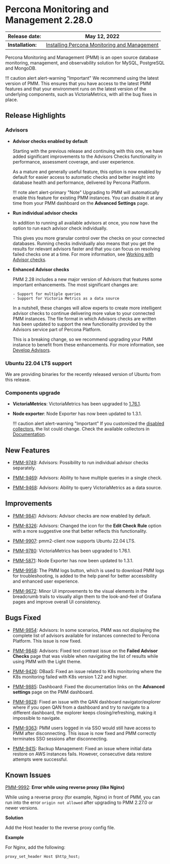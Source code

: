 # Percona Monitoring and Management 2.28.0

| **Release date:** | May 12, 2022                                                                                    |
| ----------------- | ----------------------------------------------------------------------------------------------- |
| **Installation:** | [Installing Percona Monitoring and Management](https://www.percona.com/software/pmm/quickstart) |

Percona Monitoring and Management (PMM) is an open source database monitoring, management, and observability solution for MySQL, PostgreSQL and MongoDB.

!!! caution alert alert-warning "Important"
    We recommend using the latest version of PMM. This ensures that you have access to the latest PMM features and that your environment runs on the latest version of the underlying components, such as VictoriaMetrics, with all the bug fixes in place.

## Release Highlights

### Advisors

- **Advisor checks enabled by default**

    Starting with the previous release and continuing with this one, we have added significant improvements to the Advisors Checks functionality in performance, assessment coverage, and user experience.

    As a mature and generally useful feature, this option is now enabled by default for easier access to automatic checks and better insight into database health and performance, delivered by Percona Platform.

    !!! note alert alert-primary "Note"
        Upgrading to PMM will automatically enable this feature for existing PMM instances. You can disable it at any time from your PMM dashboard on the **Advanced Settings** page.

- **Run individual advisor checks**

    In addition to running all available advisors at once, you now have the option to run each advisor check individually.

    This gives you more granular control over the checks on your connected databases. Running checks individually also means that you get the results for relevant advisors faster and that you can focus on resolving failed checks one at a time. For more information, see [Working with Advisor checks](https://docs.percona.com/percona-monitoring-and-management/how-to/advisors.html).

- **Enhanced Advisor checks**

    PMM 2.28 includes a new major version of Advisors that features some important enhancements. The most significant changes are:

      - Support for multiple queries
      - Support for Victoria Metrics as a data source

    In a nutshell, these changes will allow experts to create more intelligent advisor checks to continue delivering more value to your connected PMM instances. The file format in which Advisors checks are written has been updated to support the new functionality provided by the Advisors service part of Percona Platform.
  
    This is a breaking change, so we recommend upgrading your PMM instance to benefit from these enhancements. For more information, see [Develop Advisors](https://docs.percona.com/percona-monitoring-and-management/details/develop-checks.html).

### Ubuntu 22.04 LTS support

We are providing binaries for the recently released version of Ubuntu from this release.

### Components upgrade

- **VictoriaMetrics**: VictoriaMetrics has been upgraded to [1.76.1](https://github.com/VictoriaMetrics/VictoriaMetrics/releases/tag/v1.76.1).

- **Node exporter**: Node Exporter has now been updated to 1.3.1.

    !!! caution alert alert-warning "Important"
        If you customized the [disabled collectors](https://docs.percona.com/percona-monitoring-and-management/details/commands/pmm-admin.html#disable-collectors), the list could change. Check the available collectors in [Documentation](https://github.com/percona/node_exporter/blob/main/README.md#collectors).

## New Features

- [PMM-9749](https://jira.percona.com/browse/PMM-9849): Advisors: Possibility to run individual advisor checks separately.

- [PMM-9469](https://jira.percona.com/browse/PMM-9469): Advisors: Ability to have multiple queries in a single check.

- [PMM-9468](https://jira.percona.com/browse/PMM-9468): Advisors: Ability to query VictoriaMetrics as a data source.

## Improvements

- [PMM-9841](https://jira.percona.com/browse/PMM-9841): Advisors: Advisor checks are now enabled by default.

- [PMM-8326](https://jira.percona.com/browse/PMM-8326): Advisors: Changed the icon for the **Edit Check Rule** option with a more suggestive one that better reflects this functionality.

- [PMM-9907](https://jira.percona.com/browse/PMM-9907): pmm2-client now supports Ubuntu 22.04 LTS.

- [PMM-9780](https://jira.percona.com/browse/PMM-9780): VictoriaMetrics has been upgraded to 1.76.1.

- [PMM-5871](https://jira.percona.com/browse/PMM-5871): Node Exporter has now been updated to 1.3.1.

- [PMM-9958](https://jira.percona.com/browse/PMM-9958): The PMM logs button, which is used to download PMM logs for troubleshooting, is added to the help panel for better accessibility and enhanced user experience.
- [PMM-9672](https://jira.percona.com/browse/PMM-9672): Minor UI improvements to the visual elements in the breadcrumb trails to visually align them to the look-and-feel of Grafana pages and improve overall UI consistency.

## Bugs Fixed

- [PMM-9854](https://jira.percona.com/browse/PMM-9854): Advisors: In some scenarios, PMM was not displaying the complete list of advisors available for instances connected to Percona Platform. This issue is now fixed.

- [PMM-9848](https://jira.percona.com/browse/PMM-9848): Advisors: Fixed text contrast issue on the **Failed Advisor Checks** page that was visible when navigating the list of results while using PMM with the Light theme.

- [PMM-9426](https://jira.percona.com/browse/PMM-9426): DBaaS: Fixed an issue related to K8s monitoring where the K8s monitoring failed with K8s version 1.22 and higher.

- [PMM-9885](https://jira.percona.com/browse/PMM-9885): Dashboard: Fixed the documentation links on the **Advanced settings** page on the PMM dashboard.

- [PMM-9828](https://jira.percona.com/browse/PMM-9828): Fixed an issue with the QAN dashboard navigator/explorer where if you open QAN from a dashboard and try to navigate to a different dashboard, the explorer keeps closing/refreshing, making it impossible to navigate.
- [PMM-9363](https://jira.percona.com/browse/PMM-9363): PMM users logged in via SSO would still have access to PMM after disconnecting. This issue is now fixed and PMM correctly terminates SSO sessions after disconnecting.

- [PMM-9415](https://jira.percona.com/browse/PMM-9415): Backup Management: Fixed an issue where initial data restore on AWS instances fails. However, consecutive data restore attempts were successful.


## Known Issues

[PMM-9992](https://jira.percona.com/browse/PMM-9992): **Error while using reverse proxy (like Nginx)**

While using a reverse proxy (for example, Nginx) in front of PMM, you can run into the error `origin not allowed` after upgrading to PMM 2.27.0 or newer versions.

**Solution**

Add the Host header to the reverse proxy config file.

**Example** 

For Nginx, add the following:

`proxy_set_header Host $http_host;`